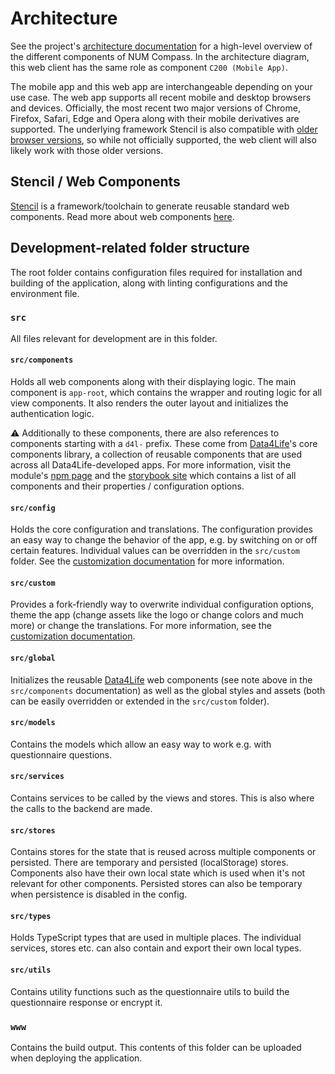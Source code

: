 # Architecture

See the project's [architecture documentation](https://github.com/NUMde/compass-numapp/tree/main/docs/architecture) for a high-level overview of the different components of NUM Compass.
In the architecture diagram, this web client has the same role as component `C200 (Mobile App)`.

The mobile app and this web app are interchangeable depending on your use case. The web app supports all recent mobile and desktop browsers and
devices. Officially, the most recent two major versions of Chrome, Firefox, Safari, Edge and Opera along with their mobile derivatives are supported.
The underlying framework Stencil is also compatible with [older browser versions](https://stenciljs.com/docs/browser-support), so while not officially supported, the web client
will also likely work with those older versions.

## Stencil / Web Components

[Stencil](https://stenciljs.com/) is a framework/toolchain to generate reusable standard web components. Read more about web components [here](https://developer.mozilla.org/en-US/docs/Web/Web_Components).

## Development-related folder structure

The root folder contains configuration files required for installation and building of the application, along with linting configurations and the environment file.

### `src`

All files relevant for development are in this folder.

#### `src/components`

Holds all web components along with their displaying logic. The main component is `app-root`, which contains the wrapper and routing logic for all view components. It also renders the outer layout and initializes the authentication logic.

⚠️ Additionally to these components, there are also references to components starting with a `d4l-` prefix. These come from [Data4Life](https://www.data4life.care)'s core components library, a collection of reusable components that are used across all Data4Life-developed apps.
For more information, visit the module's [npm page](https://www.npmjs.com/package/@d4l/web-components-library) and the [storybook site](https://storybook.d4l.io) which contains a list of all components and their properties / configuration options.

#### `src/config`

Holds the core configuration and translations. The configuration provides an easy way to
change the behavior of the app, e.g. by switching on or off certain features.
Individual values can be overridden in the `src/custom` folder. See the [customization documentation](../customization/README.md) for more information.

#### `src/custom`

Provides a fork-friendly way to overwrite individual configuration options, theme the app (change assets like the logo or change colors and much more) or change the translations.
For more information, see the [customization documentation](../customization/README.md).

#### `src/global`

Initializes the reusable [Data4Life](https://www.data4life.care) web components (see note above in the `src/components` documentation) as well as the global styles and assets (both can be easily overridden or extended in the `src/custom` folder).

#### `src/models`

Contains the models which allow an easy way to work e.g. with questionnaire questions.

#### `src/services`

Contains services to be called by the views and stores. This is also where the calls to the backend are made.

#### `src/stores`

Contains stores for the state that is reused across multiple components or persisted. There are temporary and persisted (localStorage) stores.
Components also have their own local state which is used when it's not relevant for other components.
Persisted stores can also be temporary when persistence is disabled in the config.

#### `src/types`

Holds TypeScript types that are used in multiple places. The individual services, stores etc. can also contain and export their own local types.

#### `src/utils`

Contains utility functions such as the questionnaire utils to build the questionnaire response or encrypt it.

### `www`

Contains the build output. This contents of this folder can be uploaded when deploying the application.
